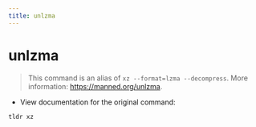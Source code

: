```yaml
---
title: unlzma
---
```

# unlzma

> This command is an alias of `xz --format=lzma --decompress`.
> More information: <https://manned.org/unlzma>.

- View documentation for the original command:

`tldr xz`
